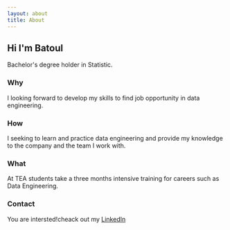 ```yaml
---
layout: about
title: About
---
```


## Hi I'm Batoul

Bachelor's degree holder in Statistic.

### Why

 I looking forward to  develop my skills to find job opportunity in data engineering. 
 
 
### How

I seeking to learn and practice data engineering and provide my knowledge to the company and the team I work with.


### What

At TEA students take a three months intensive training for careers such as Data Engineering.


### Contact

You are intersted!cheack out my [LinkedIn](https://www.linkedin.com/in/batoul-alkhalaf-839659121/)
